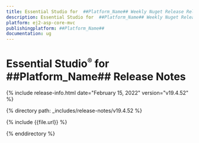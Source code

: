 ```yaml
---
title: Essential Studio for  ##Platform_Name## Weekly Nuget Release Release Notes  
description: Essential Studio for  ##Platform_Name## Weekly Nuget Release Release Notes  
platform: ej2-asp-core-mvc
publishingplatform: ##Platform_Name##
documentation: ug
---
```


# Essential Studio<sup style="font-size:70%">&reg;</sup> for  ##Platform_Name##  Release Notes  

{% include release-info.html date="February 15, 2022"   version="v19.4.52" %} 

{% directory path: _includes/release-notes/v19.4.52 %}

{% include {{file.url}} %}

{% enddirectory %}
